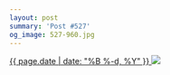 ```yaml
---
layout: post
summary: 'Post #527'
og_image: 527-960.jpg
---
```


<p>
 <time>
  <a href="/527">
   {{ page.date | date: "%B %-d, %Y" }}
  </a>
 </time>
 <a href="/527">
  <img data-taken="8/14/2016" sizes="(min-width: 700px) 50vw, calc(100vw - 2rem)" src="{{ site.assets_url }}/527-480.jpg" srcset="{{ site.assets_url }}/527-240.jpg 240w, {{ site.assets_url }}/527-480.jpg 480w, {{ site.assets_url }}/527-720.jpg 720w, {{ site.assets_url }}/527-960.jpg 960w"/>
 </a>
</p>
